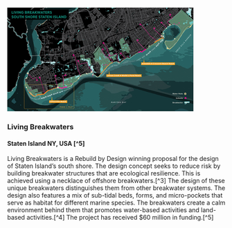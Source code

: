 ![image](./Figure3.png)

### Living Breakwaters
#### Staten Island NY, USA [^5]

Living Breakwaters is a Rebuild by Design winning proposal for the design of Staten Island’s south shore. The design concept seeks to reduce risk by building breakwater structures that are ecological resilience. This is achieved using a necklace of offshore breakwaters.[^3] The design of these unique breakwaters distinguishes them from other breakwater systems. The design also features a mix of sub-tidal beds, forms, and micro-pockets that serve as habitat for different marine species. The breakwaters create a calm environment behind them that promotes water-based activities and land-based activities.[^4] The project has received $60 million in funding.[^5]
